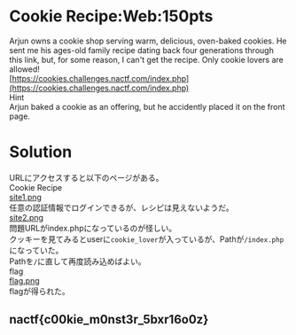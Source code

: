 # Cookie Recipe:Web:150pts
Arjun owns a cookie shop serving warm, delicious, oven-baked cookies. He sent me his ages-old family recipe dating back four generations through this link, but, for some reason, I can't get the recipe. Only cookie lovers are allowed!  
[https://cookies.challenges.nactf.com/index.php](https://cookies.challenges.nactf.com/index.php)  
Hint  
Arjun baked a cookie as an offering, but he accidently placed it on the front page.  

# Solution
URLにアクセスすると以下のページがある。  
Cookie Recipe  
[site1.png](site/site1.png)  
任意の認証情報でログインできるが、レシピは見えないようだ。  
[site2.png](site/site2.png)  
問題URLがindex.phpになっているのが怪しい。  
クッキーを見てみるとuserに`cookie_lover`が入っているが、Pathが`/index.php`になっていた。  
Pathを`/`に直して再度読み込めばよい。  
flag  
[flag.png](site/flag.png)  
flagが得られた。  

## nactf{c00kie_m0nst3r_5bxr16o0z}